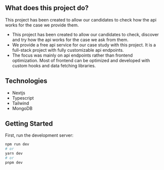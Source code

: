 
## What does this project do?

This project has been created to allow our candidates to check how the api works for the case we provide them.

- This project has been created to allow our candidates to check, discover and try how the api works for the case we ask from them.
- We provide a free api service for our case study with this project. It is a full-stack project with fully customizable api endpoints.
- The focus was mainly on api endpoints rather than frontend optimization. Most of frontend can be optimized and developed with custom hooks and data fetching libraries.

## Technologies

- Nextjs
- Typescript
- Tailwind
- MongoDB

## Getting Started

First, run the development server:

```bash
npm run dev
# or
yarn dev
# or
pnpm dev
```